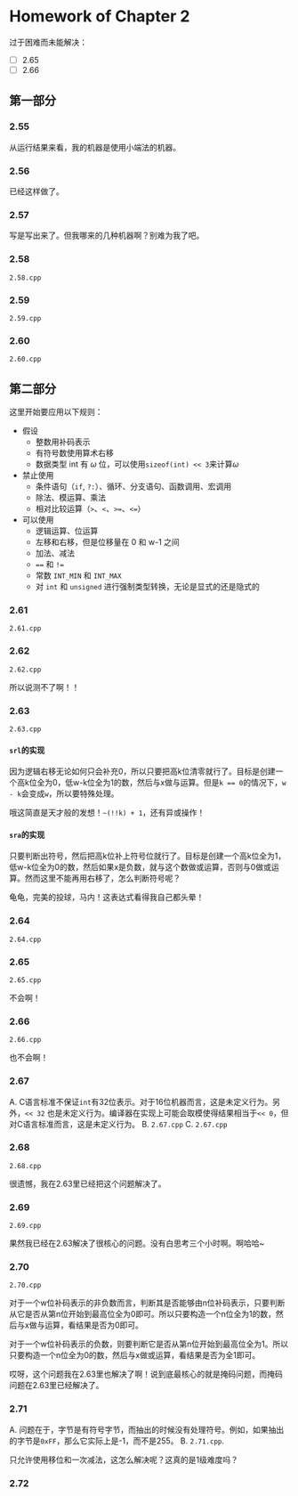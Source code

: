 # Homework of Chapter 2

过于困难而未能解决：

- [ ] 2.65
- [ ] 2.66

## 第一部分

### 2.55

从运行结果来看，我的机器是使用小端法的机器。

### 2.56

已经这样做了。

### 2.57

写是写出来了。但我哪来的几种机器啊？别难为我了吧。

### 2.58

`2.58.cpp`

### 2.59

`2.59.cpp`

### 2.60

`2.60.cpp`

## 第二部分

这里开始要应用以下规则：

- 假设
  - 整数用补码表示
  - 有符号数使用算术右移
  - 数据类型 int 有 $\omega$ 位，可以使用`sizeof(int) << 3`来计算$\omega$
- 禁止使用
  - 条件语句（`if`, `?:`）、循环、分支语句、函数调用、宏调用
  - 除法、模运算、乘法
  - 相对比较运算（`>`、`<`、`>=`、`<=`）
- 可以使用
  - 逻辑运算、位运算
  - 左移和右移，但是位移量在 0 和 w-1 之间
  - 加法、减法
  - `==` 和 `!=`
  - 常数 `INT_MIN` 和 `INT_MAX`
  - 对 `int` 和 `unsigned` 进行强制类型转换，无论是显式的还是隐式的

### 2.61

`2.61.cpp`

### 2.62

`2.62.cpp`

所以说测不了啊！！

### 2.63

`2.63.cpp`

#### `srl`的实现

因为逻辑右移无论如何只会补充0，所以只要把高k位清零就行了。目标是创建一个高k位全为0，低w-k位全为1的数，然后与x做与运算。但是`k == 0`的情况下，`w - k`会变成`w`，所以要特殊处理。

哦这简直是天才般的发想！`~(!!k) + 1`，还有异或操作！

#### `sra`的实现

只要判断出符号，然后把高k位补上符号位就行了。目标是创建一个高k位全为1，低w-k位全为0的数，然后如果x是负数，就与这个数做或运算，否则与0做或运算。然而这里不能再用右移了，怎么判断符号呢？

龟龟，完美的投球，马内！这表达式看得我自己都头晕！

### 2.64

`2.64.cpp`

### 2.65

`2.65.cpp`

不会啊！

### 2.66

`2.66.cpp`

也不会啊！

### 2.67

A. C语言标准不保证`int`有32位表示。对于16位机器而言，这是未定义行为。另外，`<< 32` 也是未定义行为。编译器在实现上可能会取模使得结果相当于`<< 0`，但对C语言标准而言，这是未定义行为。
B. `2.67.cpp` 
C. `2.67.cpp`

### 2.68

`2.68.cpp`

很遗憾，我在2.63里已经把这个问题解决了。

### 2.69

`2.69.cpp`

果然我已经在2.63解决了很核心的问题。没有白思考三个小时啊。啊哈哈~

### 2.70

`2.70.cpp`

对于一个w位补码表示的非负数而言，判断其是否能够由n位补码表示，只要判断从它是否从第n位开始到最高位全为0即可。所以只要构造一个n位全为1的数，然后与x做与运算，看结果是否为0即可。

对于一个w位补码表示的负数，则要判断它是否从第n位开始到最高位全为1。所以只要构造一个n位全为0的数，然后与x做或运算，看结果是否为全1即可。

哎呀，这个问题我在2.63里也解决了啊！说到底最核心的就是掩码问题，而掩码问题在2.63里已经解决了。

### 2.71

A. 问题在于，字节是有符号字节，而抽出的时候没有处理符号。例如，如果抽出的字节是`0xFF`，那么它实际上是-1，而不是255。
B. `2.71.cpp`.

只允许使用移位和一次减法，这怎么解决呢？这真的是1级难度吗？

### 2.72


